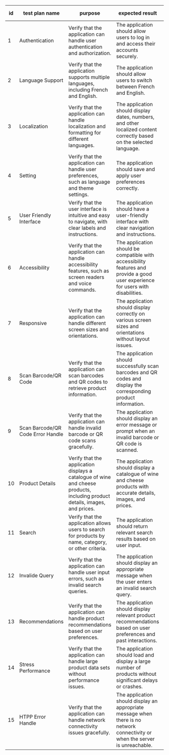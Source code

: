 
|id|test plan name|purpose|expected result|actual result|pass?|comments|
|---|---|---|---|---|---|---|
|1| Authentication |Verify that the application can handle user authentication and authorization.|The application should allow users to log in and access their accounts securely.| | | |
|2|Language Support|Verify that the application supports multiple languages, including French and English.|The application should allow users to switch between French and English.| | | |
|3|Localization|Verify that the application can handle localization and formatting for different languages.|The application should display dates, numbers, and other localized content correctly based on the selected language.| | | |
|4|Setting|Verify that the application can handle user preferences, such as language and theme settings.|The application should save and apply user preferences correctly.| | | |
|5|User Friendly Interface|Verify that the user interface is intuitive and easy to navigate, with clear labels and instructions.|The application should have a user-friendly interface with clear navigation and instructions.| | | |
|6|Accessibility|Verify that the application can handle accessibility features, such as screen readers and voice commands.|The application should be compatible with accessibility features and provide a good user experience for users with disabilities.| | | |
|7|Responsive|Verify that the application can handle different screen sizes and orientations.|The application should display correctly on various screen sizes and orientations without layout issues.| | | |
|8|Scan Barcode/QR Code|Verify that the application can scan barcodes and QR codes to retrieve product information.|The application should successfully scan barcodes and QR codes and display the corresponding product information.| | | |
|9|Scan Barcode/QR Code Error Handle|Verify that the application can handle invalid barcode or QR code scans gracefully.|The application should display an error message or prompt when an invalid barcode or QR code is scanned.| | | |
|10|Product Details|Verify that the application displays a catalogue of wine and cheese products, including product details, images, and prices.|The application should display a catalogue of wine and cheese products with accurate details, images, and prices.| | | |
|11|Search|Verify that the application allows users to search for products by name, category, or other criteria.|The application should return relevant search results based on user input.| | | |
|12|Invalide Query|Verify that the application can handle user input errors, such as invalid search queries.|The application should display an appropriate message when the user enters an invalid search query.| | | |
|13|Recommendations|Verify that the application can handle product recommendations based on user preferences.|The application should display relevant product recommendations based on user preferences and past interactions.| | | |
|14|Stress Performance|Verify that the application can handle large product data sets without performance issues.|The application should load and display a large number of products without significant delays or crashes.| | | |
|15|HTPP Error Handle|Verify that the application can handle network connectivity issues gracefully.|The application should display an appropriate message when there is no network connectivity or when the server is unreachable.| | | |